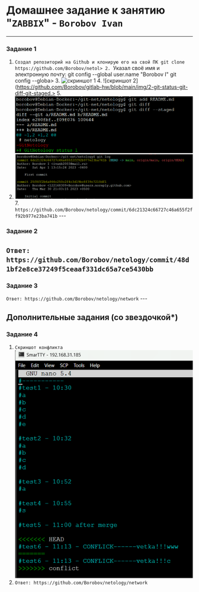# Домашнее задание к занятию "`ZABBIX`" - `Borobov Ivan`
---
### Задание 1
1. `Создал репозиторий на Github и клонирую его на свой ПК git clone 
https://github.com/Borobov/netol> 2. `Указал своё имя и электронную почту: git config --global 
user.name "Borobov I" git config --globa> 3. ![скриншот 
1](https://github.com/Borobov/gitlab-hw/blob/main/img/1-git-status.png) 4. ![скриншот 
2](https://github.com/Borobov/gitlab-hw/blob/main/img/2-git-status-git-diff-git-staged.> 5. 
![скриншот 3](https://github.com/Borobov/gitlab-hw/blob/main/img/3-git-add.png)
6. ![скриншот 4](https://github.com/Borobov/gitlab-hw/blob/main/img/4-git-commit.png) 7. 
`https://github.com/Borobov/netology/commit/6dc21324c66727c46a655f2ff92b977e23ba741b` ---
### Задание 2
`Ответ: https://github.com/Borobov/netology/commit/48d1bf2e8ce37249f5ceaaf331dc65a7ce5430bb` 
---
### Задание 3
`Ответ: https://github.com/Borobov/netology/network` ---
## Дополнительные задания (со звездочкой*)
### Задание 4
1. `Скриншот конфликта`
![Скрин конфликт](https://github.com/Borobov/gitlab-hw/blob/main/img/conflict-2.png)
2. `Ответ: https://github.com/Borobov/netology/network`
